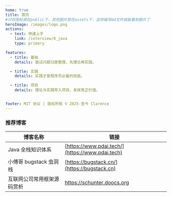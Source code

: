 ```yaml
---
home: true
title: 首页
#只将图标放在public下，其他图片放在assets下，这样编写md文件就能看到图片了
heroImage: /images/logo.png
actions:
  - text: 快速上手
    link: /interview/0_java
    type: primary

features:
  - title: 基础
    details: 面试问题归类整理，先理论再实践。

  - title: 实践
    details: 实践才是程序员必备的技能。

  - title: 项目
    details: 理论与实践带入项目，发挥真正价值。


footer: MIT 协议 | 版权所有 © 2025-至今 Clarence
---
```


### 推荐博客

| 博客名称             | 链接                                              |
|------------------|-------------------------------------------------|
| Java 全栈知识体系      | [https://www.pdai.tech/](https://www.pdai.tech) |
| 小傅哥 bugstack 虫洞栈 | [https://bugstack.cn/](https://bugstack.cn)     |
|互联网公司常用框架源码赏析  |https://schunter.doocs.org |
